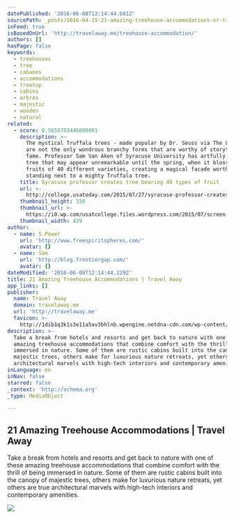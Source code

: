 ```yaml
---
datePublished: '2016-06-08T12:14:44.681Z'
sourcePath: _posts/2016-04-15-21-amazing-treehouse-accommodations-or-travel-away.md
inFeed: true
isBasedOnUrl: 'http://travelaway.me/treehouse-accommodation/'
authors: []
hasPage: false
keywords:
  - treehouses
  - tree
  - cabanes
  - accommodations
  - treetop
  - cabins
  - arbres
  - majestic
  - wooden
  - natural
related:
  - score: 0.5658703446000001
    description: >-
      The mystical Truffala trees - made popular by Dr. Seuss via The Lorax -
      are not the only wondrous branchy forms that are worthy of storytelling
      fame. Professor Sam Van Aken of Syracuse University has artfully grafted a
      tree that may appear unremarkable until the spring, when it blossoms with
      fruits of 40 different varieties, creating a magical facade worthy of
      standing next to a mighty Truffala tree.
    title: Syracuse professor creates tree bearing 40 types of fruit
    url: >-
      http://college.usatoday.com/2015/07/27/syracuse-professor-creates-fruit-tree/
    thumbnail_height: 330
    thumbnail_url: >-
      https://i0.wp.com/usatcollege.files.wordpress.com/2015/07/screen-shot-2015-07-27-at-8-48-22-am.jpg?fit=440%2C330&ssl=1
    thumbnail_width: 439
author:
  - name: S.Power
    url: 'http://www.freespiritspheres.com/'
    avatar: {}
  - name: Sam
    url: 'http://blog.frontiergap.com/'
    avatar: {}
dateModified: '2016-06-08T12:14:44.229Z'
title: 21 Amazing Treehouse Accommodations | Travel Away
app_links: []
publisher:
  name: Travel Away
  domain: travelaway.me
  url: 'http://travelaway.me'
  favicon: >-
    http://1dib1q3k1s3e11a5av3bhlnb.wpengine.netdna-cdn.com/wp-content/uploads/2016/01/cropped-newfavta-192x192.png
description: >-
  Take a break from hotels and resorts and get back to nature with one of these
  amazing treehouse accommodations that combine comfort with the thrill of being
  immersed in nature. Some of them are rustic cabins built into the canopy of
  majestic trees, others make for luxurious nature retreats, yet others are true
  architectural marvels with high-tech interiors and contemporary amenities.
inLanguage: en
inNav: false
starred: false
_context: 'http://schema.org'
_type: MediaObject

---
```

<article style=""><h1>21 Amazing Treehouse Accommodations | Travel Away</h1><p>Take a break from hotels and resorts and get back to nature with one of these amazing treehouse accommodations that combine comfort with the thrill of being immersed in nature. Some of them are rustic cabins built into the canopy of majestic trees, others make for luxurious nature retreats, yet others are true architectural marvels with high-tech interiors and contemporary amenities.</p><img src="https://s3-us-west-2.amazonaws.com/the-grid-img/p/a466188a960a8d15b57a00e159bf3791ecaa3529.jpg" /></article>